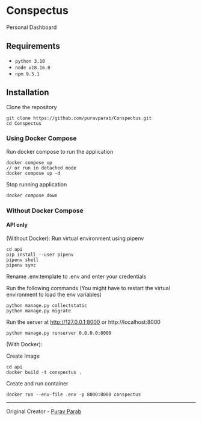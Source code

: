 # Conspectus
Personal Dashboard


## Requirements
- `python 3.10`
- `node v18.16.0`
- `npm 9.5.1`

## Installation
Clone the repository
```
git clone https://github.com/puravparab/Conspectus.git
cd Conspectus
```

### Using Docker Compose
Run docker compose to run the application
```
docker compose up
// or run in detached mode
docker compose up -d
```
Stop running application
```
docker compose down
```

### Without Docker Compose
#### API only
(Without Docker):
Run virtual environment using pipenv
```
cd api
pip install --user pipenv
pipenv shell
pipenv sync
```
Rename .env.template to .env and enter your credentials

Run the following commands
(You might have to restart the virtual environment to load the env variables)
```
python manage.py collectstatic
python manage.py migrate
```
Run the server at http://127.0.0.1:8000 or http://localhost:8000
```
python manage.py runserver 0.0.0.0:8000
```

(With Docker):

Create Image
```
cd api
docker build -t conspectus .
```
Create and run container
```
docker run --env-file .env -p 8000:8000 conspectus
```

---

Original Creator - [Purav Parab](https://github.com/puravparab)